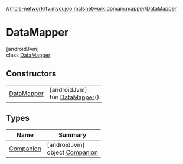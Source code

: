 //[mcls-network](../../../index.md)/[tv.mycujoo.mclsnetwork.domain.mapper](../index.md)/[DataMapper](index.md)

# DataMapper

[androidJvm]\
class [DataMapper](index.md)

## Constructors

| | |
|---|---|
| [DataMapper](-data-mapper.md) | [androidJvm]<br>fun [DataMapper](-data-mapper.md)() |

## Types

| Name | Summary |
|---|---|
| [Companion](-companion/index.md) | [androidJvm]<br>object [Companion](-companion/index.md) |
